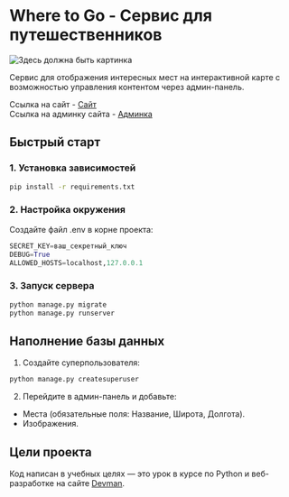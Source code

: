 # Where to Go - Сервис для путешественников

![Здесь должна быть картинка](demo.png)

Сервис для отображения интересных мест на интерактивной карте с возможностью управления контентом через админ-панель.

Ссылка на сайт - [Сайт](URL)\
Ссылка на админку сайта - [Админка](URL)
## Быстрый старт

### 1. Установка зависимостей
```bash
pip install -r requirements.txt
```

### 2. Настройка окружения
Создайте файл .env в корне проекта:
```python
SECRET_KEY=ваш_секретный_ключ
DEBUG=True
ALLOWED_HOSTS=localhost,127.0.0.1
```

### 3. Запуск сервера
```bash
python manage.py migrate
python manage.py runserver
```

## Наполнение базы данных
1. Создайте суперпользователя:
```bash
python manage.py createsuperuser
```

2. Перейдите в админ-панель и добавьте:

- Места (обязательные поля: Название, Широта, Долгота).
- Изображения.

## Цели проекта

Код написан в учебных целях — это урок в курсе по Python и веб-разработке на сайте [Devman](https://dvmn.org).